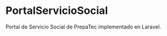 PortalServicioSocial
====================

Portal de Servicio Social de PrepaTec implementado en Laravel.
